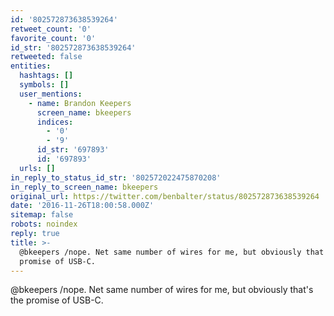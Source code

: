 ```yaml
---
id: '802572873638539264'
retweet_count: '0'
favorite_count: '0'
id_str: '802572873638539264'
retweeted: false
entities:
  hashtags: []
  symbols: []
  user_mentions:
    - name: Brandon Keepers
      screen_name: bkeepers
      indices:
        - '0'
        - '9'
      id_str: '697893'
      id: '697893'
  urls: []
in_reply_to_status_id_str: '802572022475870208'
in_reply_to_screen_name: bkeepers
original_url: https://twitter.com/benbalter/status/802572873638539264
date: '2016-11-26T18:00:58.000Z'
sitemap: false
robots: noindex
reply: true
title: >-
  @bkeepers /nope. Net same number of wires for me, but obviously that's the
  promise of USB-C.
---
```


@bkeepers /nope. Net same number of wires for me, but obviously that's the promise of USB-C.